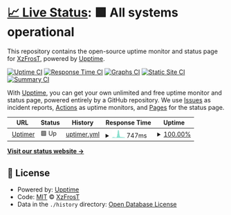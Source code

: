 # [📈 Live Status](https://XzFrosT.github.io/uptime-XzF): <!--live status--> **🟩 All systems operational**

This repository contains the open-source uptime monitor and status page for [XzFrosT](https://youtube.com/XzFrosT), powered by [Upptime](https://github.com/upptime/upptime).

[![Uptime CI](https://github.com/XzFrosT/uptime-XzF/workflows/Uptime%20CI/badge.svg)](https://github.com/upptime/upptime/actions?query=workflow%3A%22Uptime+CI%22)
[![Response Time CI](https://github.com/XzFrosT/uptime-XzF/workflows/Response%20Time%20CI/badge.svg)](https://github.com/upptime/upptime/actions?query=workflow%3A%22Response+Time+CI%22)
[![Graphs CI](https://github.com/XzFrosT/uptime-XzF/workflows/Graphs%20CI/badge.svg)](https://github.com/upptime/upptime/actions?query=workflow%3A%22Graphs+CI%22)
[![Static Site CI](https://github.com/XzFrosT/uptime-XzF/workflows/Static%20Site%20CI/badge.svg)](https://github.com/upptime/upptime/actions?query=workflow%3A%22Static+Site+CI%22)
[![Summary CI](https://github.com/XzFrosT/uptime-XzF/workflows/Summary%20CI/badge.svg)](https://github.com/upptime/upptime/actions?query=workflow%3A%22Summary+CI%22)

With [Upptime](https://upptime.js.org), you can get your own unlimited and free uptime monitor and status page, powered entirely by a GitHub repository. We use [Issues](https://github.com/XzFrosT/uptime-XzF/issues) as incident reports, [Actions](https://github.com/XzFrosT/uptime-XzF/actions) as uptime monitors, and [Pages](https://XzFrosT.github.io/uptime-XzF) for the status page.

<!--start: status pages-->
<!-- This summary is generated by Upptime (https://github.com/upptime/upptime) -->
<!-- Do not edit this manually, your changes will be overwritten -->
<!-- prettier-ignore -->
| URL | Status | History | Response Time | Uptime |
| --- | ------ | ------- | ------------- | ------ |
| <img alt="" src="https://harmonymusic.tk/assets/img/logo.png" height="13"> [Uptimer](https://uptime-xzfrost.glitch.me) | 🟩 Up | [uptimer.yml](https://github.com/XzFrosT/uptime-XzF/commits/HEAD/history/uptimer.yml) | <details><summary><img alt="Response time graph" src="./graphs/uptimer/response-time-week.png" height="20"> 747ms</summary><br><a href="https://XzFrosT.github.io/uptime-XzF/history/uptimer"><img alt="Response time 4578" src="https://img.shields.io/endpoint?url=https%3A%2F%2Fraw.githubusercontent.com%2FXzFrosT%2Fuptime-XzF%2FHEAD%2Fapi%2Fuptimer%2Fresponse-time.json"></a><br><a href="https://XzFrosT.github.io/uptime-XzF/history/uptimer"><img alt="24-hour response time 177" src="https://img.shields.io/endpoint?url=https%3A%2F%2Fraw.githubusercontent.com%2FXzFrosT%2Fuptime-XzF%2FHEAD%2Fapi%2Fuptimer%2Fresponse-time-day.json"></a><br><a href="https://XzFrosT.github.io/uptime-XzF/history/uptimer"><img alt="7-day response time 747" src="https://img.shields.io/endpoint?url=https%3A%2F%2Fraw.githubusercontent.com%2FXzFrosT%2Fuptime-XzF%2FHEAD%2Fapi%2Fuptimer%2Fresponse-time-week.json"></a><br><a href="https://XzFrosT.github.io/uptime-XzF/history/uptimer"><img alt="30-day response time 4578" src="https://img.shields.io/endpoint?url=https%3A%2F%2Fraw.githubusercontent.com%2FXzFrosT%2Fuptime-XzF%2FHEAD%2Fapi%2Fuptimer%2Fresponse-time-month.json"></a><br><a href="https://XzFrosT.github.io/uptime-XzF/history/uptimer"><img alt="1-year response time 4578" src="https://img.shields.io/endpoint?url=https%3A%2F%2Fraw.githubusercontent.com%2FXzFrosT%2Fuptime-XzF%2FHEAD%2Fapi%2Fuptimer%2Fresponse-time-year.json"></a></details> | <details><summary><a href="https://XzFrosT.github.io/uptime-XzF/history/uptimer">100.00%</a></summary><a href="https://XzFrosT.github.io/uptime-XzF/history/uptimer"><img alt="All-time uptime 99.17%" src="https://img.shields.io/endpoint?url=https%3A%2F%2Fraw.githubusercontent.com%2FXzFrosT%2Fuptime-XzF%2FHEAD%2Fapi%2Fuptimer%2Fuptime.json"></a><br><a href="https://XzFrosT.github.io/uptime-XzF/history/uptimer"><img alt="24-hour uptime 100.00%" src="https://img.shields.io/endpoint?url=https%3A%2F%2Fraw.githubusercontent.com%2FXzFrosT%2Fuptime-XzF%2FHEAD%2Fapi%2Fuptimer%2Fuptime-day.json"></a><br><a href="https://XzFrosT.github.io/uptime-XzF/history/uptimer"><img alt="7-day uptime 100.00%" src="https://img.shields.io/endpoint?url=https%3A%2F%2Fraw.githubusercontent.com%2FXzFrosT%2Fuptime-XzF%2FHEAD%2Fapi%2Fuptimer%2Fuptime-week.json"></a><br><a href="https://XzFrosT.github.io/uptime-XzF/history/uptimer"><img alt="30-day uptime 99.17%" src="https://img.shields.io/endpoint?url=https%3A%2F%2Fraw.githubusercontent.com%2FXzFrosT%2Fuptime-XzF%2FHEAD%2Fapi%2Fuptimer%2Fuptime-month.json"></a><br><a href="https://XzFrosT.github.io/uptime-XzF/history/uptimer"><img alt="1-year uptime 99.17%" src="https://img.shields.io/endpoint?url=https%3A%2F%2Fraw.githubusercontent.com%2FXzFrosT%2Fuptime-XzF%2FHEAD%2Fapi%2Fuptimer%2Fuptime-year.json"></a></details>

<!--end: status pages-->

[**Visit our status website →**](https://XzFrosT.github.io/uptime-XzF)

## 📄 License

- Powered by: [Upptime](https://github.com/upptime/upptime)
- Code: [MIT](./LICENSE) © [XzFrosT](https://youtube.com/XzFrosT)
- Data in the `./history` directory: [Open Database License](https://opendatacommons.org/licenses/odbl/1-0/)
